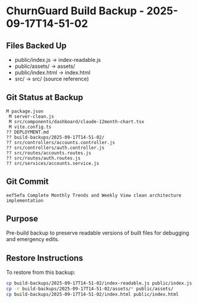 # ChurnGuard Build Backup - 2025-09-17T14-51-02

## Files Backed Up
- public/index.js -> index-readable.js
- public/assets/ -> assets/
- public/index.html -> index.html
- src/ -> src/ (source reference)

## Git Status at Backup
```
M package.json
 M server-clean.js
 M src/components/dashboard/claude-12month-chart.tsx
 M vite.config.ts
?? DEPLOYMENT.md
?? build-backups/2025-09-17T14-51-02/
?? src/controllers/accounts.controller.js
?? src/controllers/auth.controller.js
?? src/routes/accounts.routes.js
?? src/routes/auth.routes.js
?? src/services/accounts.service.js
```

## Git Commit
```
eef5efa Complete Monthly Trends and Weekly View clean architecture implementation
```

## Purpose
Pre-build backup to preserve readable versions of built files for debugging and emergency edits.

## Restore Instructions
To restore from this backup:
```bash
cp build-backups/2025-09-17T14-51-02/index-readable.js public/index.js
cp -r build-backups/2025-09-17T14-51-02/assets/* public/assets/
cp build-backups/2025-09-17T14-51-02/index.html public/index.html
```
